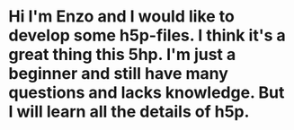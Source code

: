 # Hi I'm Enzo and I would like to develop some h5p-files. I think it's a great thing this 5hp. I'm just a beginner and still have many questions and lacks knowledge. But I will learn all the details of h5p.
